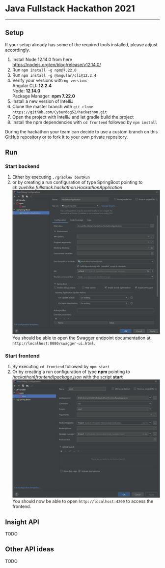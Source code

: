 # Java Fullstack Hackathon 2021

---
## Setup

If your setup already has some of the required tools installed, please adjust accordingly.
1. Install Node 12.14.0 from here https://nodejs.org/en/blog/release/v12.14.0/
2. Run `npm install -g npm@7.22.0`
3. Run `npm install -g @angular/cli@12.2.4`
4. Verify your versions with `ng version`:  
   Angular CLI: **12.2.4**  
   Node: **12.14.0**  
   Package Manager: **npm 7.22.0**  
4. Install a new version of IntelliJ
5. Clone the master branch with `git clone https://github.com/Cyberdog52/hackathon.git`
6. Open the project with IntelliJ and let gradle build the project
7. Install the npm dependencies with `cd frontend` followed by `npm install`

During the hackathon your team can decide to use a custom branch on this GitHub repository or to fork it to your own private repository.

## Run

### Start backend
1. Either by executing `./gradlew bootRun`
2. or by creating a run configuration of type SpringBoot pointing to *ch.zuehlke.fullstack.hackathon.HackathonApplication*
![runconfig-springboot.png](doc/runconfig-springboot.png)
You should be able to open the Swagger endpoint documentation at `http://localhost:8080/swagger-ui.html`.

### Start frontend
1. By executing `cd frontend` followed by `npm start`
2. Or by creating a run configuration of type **npm** pointing to *hackathon\frontend\package.json* with the script **start**
![runconfig-npm.png](doc/runconfig-npm.png)
You should now be able to open `http://localhost:4200` to access the frontend.

## Insight API

TODO


## Other API ideas

TODO
